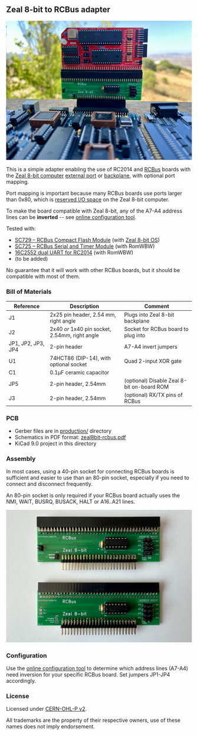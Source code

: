 ## Zeal 8-bit to RCBus adapter

![PCB](docs/adapter.jpg)

This is a simple adapter enabling the use of RC2014 and [RCBus](https://smallcomputercentral.com/rcbus/) boards with the [Zeal 8-bit computer](https://zeal8bit.com/) [external port](https://zeal8bit.com/docs/ext_port/) or [backplane](https://www.tindie.com/products/zeal8bit/backplane-pcb-for-zeal-8-bit-computer-4-slots/), with optional port mapping.

Port mapping is important because many RCBus boards use ports larger than 0x80, which is [reserved I/O space](https://zeal8bit.com/docs/memorymap/#io-mapping) on the Zeal 8-bit computer.

To make the board compatible with Zeal 8-bit, any of the A7-A4 address lines can be **inverted** -- see [online configuration tool](https://kolontsov.github.io/zeal8bit-rcbus/).

Tested with:
- [SC729 – RCBus Compact Flash Module](https://smallcomputercentral.com/rcbus/sc700-series/sc729-rcbus-compact-flash-module/) (with [Zeal 8-bit OS](https://github.com/Zeal8bit/Zeal-8-bit-OS))
- [SC725 – RCBus Serial and Timer Module](https://smallcomputercentral.com/rcbus/sc700-series/sc725-rcbus-serial-and-timer-module/) (with RomWBW)
- [16C2552 dual UART for RC2014](https://hackaday.io/project/170819-16c2552-dual-uart-for-rc2014) (with RomWBW)
- (to be added)

No guarantee that it will work with other RCBus boards, but it should be compatible with most of them.

### Bill of Materials

Reference | Description                                    | Comment
--------- | ---------------------------------------------- | --------------------------------------
J1        | 2x25 pin header, 2.54 mm, right angle          | Plugs into Zeal 8-bit backplane
J2        | 2x40 *or* 1x40 pin socket, 2.54mm, right angle | Socket for RCBus board to plug into
JP1, JP2, JP3, JP4 | 2-pin header                          | A7-A4 invert jumpers
U1        | 74HCT86 (DIP-14), with optional socket         | Quad 2-input XOR gate
C1        | 0.1µF ceramic capacitor                        |
JP5       | 2-pin header, 2.54mm                           | (optional) Disable Zeal 8-bit on-board ROM
J3        | 2-pin header, 2.54mm                           | (optional) RX/TX pins of RCBus


### PCB

- Gerber files are in [production/](production/) directory
- Schematics in PDF format: [zeal8bit-rcbus.pdf](docs/zeal8bit-rcbus.pdf)
- KiCad 9.0 project in this directory

### Assembly

In most cases, using a 40-pin socket for connecting RCBus boards is sufficient and easier to use than an 80-pin socket, especially if you need to connect and disconnect frequently.

An 80-pin socket is only required if your RCBus board actually uses the NMI, WAIT, BUSRQ, BUSACK, HALT or A16..A21 lines.

![PCB with components](docs/pcb_assembled.jpg)

### Configuration

Use the [online configuration tool](https://kolontsov.github.io/zeal8bit-rcbus/) to determine which address lines (A7-A4) need inversion for your specific RCBus board. Set jumpers JP1-JP4 accordingly.

### License

Licensed under [CERN-OHL-P v2](LICENSE).

All trademarks are the property of their respective owners, use of these names does not imply endorsement.
